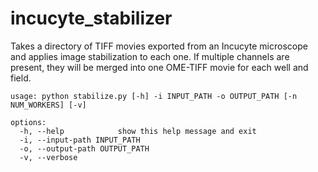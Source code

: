 # incucyte_stabilizer

Takes a directory of TIFF movies exported from an Incucyte microscope and
applies image stabilization to each one. If multiple channels are present,
they will be merged into one OME-TIFF movie for each well and field.

```
usage: python stabilize.py [-h] -i INPUT_PATH -o OUTPUT_PATH [-n NUM_WORKERS] [-v]

options:
  -h, --help            show this help message and exit
  -i, --input-path INPUT_PATH
  -o, --output-path OUTPUT_PATH
  -v, --verbose
```

